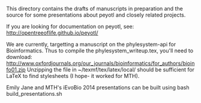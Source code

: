 This directory contains the drafts of manuscripts in preparation and the source
for some presentations about peyotl and closely related projects.

If you are looking for documentation on peyotl, see:
http://opentreeoflife.github.io/peyotl/


We are currently, targetting a manuscript on the phylesystem-api for Bioinformatics.
Thus to compile the phylesystem_writeup.tex, you'll need to download:
    http://www.oxfordjournals.org/our_journals/bioinformatics/for_authors/bioinfo01.zip
Unzipping the file in ~/texmf/tex/latex/local/ should be sufficient for LaTeX to find
stylesheets (I hope- it worked for MTH).

Emily Jane and MTH's iEvoBio 2014 presentations can be built using 
    bash build_presentations.sh


